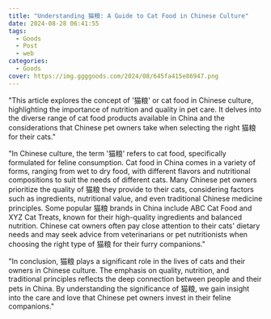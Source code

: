 ```yaml
---
title: "Understanding 猫粮: A Guide to Cat Food in Chinese Culture"
date: 2024-08-28 06:41:55
tags:
  - Goods
  - Post
  - web
categories:
  - Goods
cover: https://img.ggggoods.com/2024/08/645fa415e86947.png
---
```


"This article explores the concept of '猫粮' or cat food in Chinese culture, highlighting the importance of nutrition and quality in pet care. It delves into the diverse range of cat food products available in China and the considerations that Chinese pet owners take when selecting the right 猫粮 for their cats."

"In Chinese culture, the term '猫粮' refers to cat food, specifically formulated for feline consumption. Cat food in China comes in a variety of forms, ranging from wet to dry food, with different flavors and nutritional compositions to suit the needs of different cats. Many Chinese pet owners prioritize the quality of 猫粮 they provide to their cats, considering factors such as ingredients, nutritional value, and even traditional Chinese medicine principles. Some popular 猫粮 brands in China include ABC Cat Food and XYZ Cat Treats, known for their high-quality ingredients and balanced nutrition. Chinese cat owners often pay close attention to their cats' dietary needs and may seek advice from veterinarians or pet nutritionists when choosing the right type of 猫粮 for their furry companions."

"In conclusion, 猫粮 plays a significant role in the lives of cats and their owners in Chinese culture. The emphasis on quality, nutrition, and traditional principles reflects the deep connection between people and their pets in China. By understanding the significance of 猫粮, we gain insight into the care and love that Chinese pet owners invest in their feline companions."

